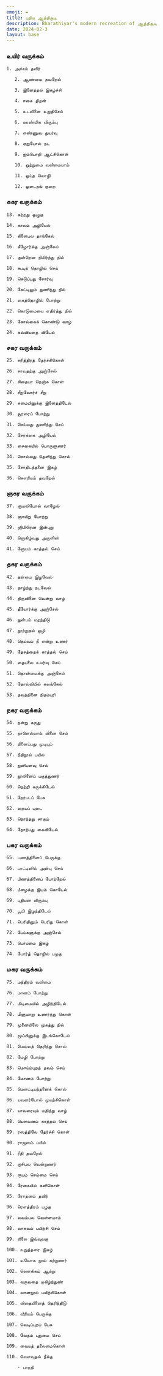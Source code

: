 ```yaml
---
emoji: ✒️
title: புதிய ஆத்திசூடி
description: Bharathiyar's modern recreation of ஆத்திசூடி
date: 2024-02-3
layout: base
---
```


### உயிர் வருக்கம்
    1. அச்சம் தவிர் 
    
       2. ஆண்மை தவறேல் 
    
       3. இளைத்தல் இகழ்ச்சி 
    
       4. ஈகை திறன் 
    
       5. உடலினை உறுதிசெய் 
    
       6. ஊண்மிக விரும்பு 
    
       7. எண்ணுவ துயர்வு 
    
       8. ஏறுபோல் நட 
    
       9. ஐம்பொறி ஆட்சிகொள் 
    
       10. ஒற்றுமை வலிமையாம் 
    
       11. ஓய்த லொழி 
    
       12. ஒளடதங் குறை 

### ககர வருக்கம்
    
    13. கற்றது ஒழுகு
    
    14. காலம் அழியேல்

    15. கிளைபல தாங்கேல்

    16. கீழோர்க்கு அஞ்சேல்

    17. குன்றென நிமிர்ந்து நில்

    18. கூடித் தொழில் செய்

    19. கெடுப்பது சோர்வு

    20. கேட்டிலும் துணிந்து நில்

    21. கைத்தொழில் போற்று

    22. கொடுமையை எதிர்த்து நில்

    23. கோல்கைக் கொண்டு வாழ்

    24. கவ்வியதை விடேல்
    
### சகர வருக்கம்
    25. சரித்திரத் தேர்ச்சிகொள்
    
    26. சாவதற்கு அஞ்சேல்

    27. சிதையா நெஞ்சு கொள்

    28. சீறுவோர்ச் சீறு

    29. சுமையினுக்கு இளைத்திடேல்

    30. சூரரைப் போற்று

    31. செய்வது துணிந்து செய்

    32. சேர்க்கை அழியேல்

    33. சைகையில் பொருளுணர்

    34. சொல்வது தெளிந்து சொல்

    35. சோதிடந்தனை இகழ்

    36. சௌரியம் தவறேல்

### ஞகர வருக்கம்
    
    37. ஞமலிபோல் வாழேல்
    
    38. ஞாயிறு போற்று

    39. ஞிமிரென இன்புறு

    40. ஞெகிழ்வது அருளின்

    41. ஞேயம் காத்தல் செய்
    
### தகர வருக்கம்

    42. தன்மை இழவேல்
    
    43. தாழ்ந்து நடவேல்

    44. திருவினை வென்று வாழ்

    45. தீயோர்க்கு அஞ்சேல்

    46. துன்பம் மறந்திடு

    47. தூற்றுதல் ஒழி

    48. தெய்வம் நீ என்று உணர்

    49. தேசத்தைக் காத்தல் செய்

    50. தையலை உயர்வு செய்

    51. தொன்மைக்கு அஞ்சேல்

    52. தோல்வியில் கலங்கேல்

    53. தவத்தினை நிதம்புரி
    
### நகர வருக்கம்

    54. நன்று கருது
    
    55. நாளெல்லாம் வினை செய்

    56. நினைப்பது முடியும்

    57. நீதிநூல் பயில்

    58. நுனியளவு செல்

    59. நூலினைப் பகுத்துணர்

    60. நெற்றி சுருக்கிடேல்

    61. நேர்படப் பேசு

    62. நையப் புடை

    63. நொந்தது சாகும்

    64. நோற்பது கைவிடேல்
    
### பகர வருக்கம்

    65. பணத்தினைப் பெருக்கு
    
    66. பாட்டினில் அன்பு செய்

    67. பிணத்தினைப் போற்றேல்

    68. பீழைக்கு இடம் கொடேல்

    69. புதியன விரும்பு

    70. பூமி இழந்திடேல்

    71. பெரிதினும் பெரிது கொள்

    72. பேய்களுக்கு அஞ்சேல்

    73. பொய்மை இகழ்

    74. போர்த் தொழில் பழகு
    
### மகர வருக்கம்
    75. மந்திரம் வலிமை
    
    76. மானம் போற்று

    77. மிடிமையில் அழிந்திடேல்

    78. மீளுமாறு உணர்ந்து கொள்

    79. முனையிலே முகத்து நில்

    80. மூப்பினுக்கு இடங்கொடேல்

    81. மெல்லத் தெரிந்து சொல்

    82. மேழி போற்று

    83. மொய்ம்புறத் தவம் செய்

    84. மோனம் போற்று

    85. மௌட்டியந்தனைக் கொல்

    86. யவனர்போல் முயற்சிகொள்

    87. யாவரையும் மதித்து வாழ்

    88. யௌவனம் காத்தல் செய்

    89. ரஸத்திலே தேர்ச்சி கொள்

    90. ராஜஸம் பயில்

    91. ரீதி தவறேல்

    92. ருசிபல வென்றுணர்

    93. ரூபம் செம்மை செய்

    94. ரேகையில் கனிகொள்

    95. ரோதனம் தவிர்

    96. ரௌத்திரம் பழகு

    97. லவம்பல வெள்ளமாம்

    98. லாகவம் பயிற்சி செய்

    99. லீலை இவ்வுலகு

    100. உறுத்தரை இகழ்

    101. உலோக நூல் கற்றுணர்

    102. லௌகிகம் ஆற்று

    103. வருவதை மகிழ்ந்துண்

    104. வானநூல் பயிற்சிகொள்

    105. விதையினைத் தெரிந்திடு

    106. வீரியம் பெருக்கு

    107. வெடிப்புறப் பேசு

    108. வேதம் புதுமை செய்

    109. வையத் தலைமைகொள்

    110. வௌவுதல் நீக்கு 
    
        - பாரதி